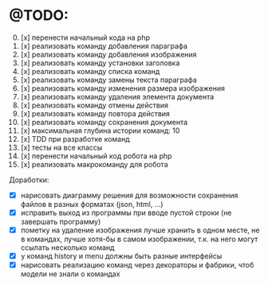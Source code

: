 # @TODO:
0. [x] перенести начальный кода на php
1. [x] реализовать команду добавления параграфа
2. [x] реализовать команду добавления изображения
3. [x] реализовать команду установки заголовка
4. [x] реализовать команду списка команд
5. [x] реализовать команду замены текста параграфа
6. [x] реализовать команду изменения размера изображения
7. [x] реализовать команду удаления элемента документа
8. [x] реализовать команду отмены действия
9. [x] реализовать команду повтора действия
10. [x] реализовать команду сохранения документа
11. [x] максимальная глубина истории команд: 10
12. [x] TDD при разработке команд
13. [x] тесты на все классы
14. [x] перенести начальный код робота на php
15. [x] реализовать макрокоманду для робота


Доработки:
- [x] нарисовать диаграмму решения для возможности сохранения файлов в разных форматах (json, html, ...)
- [x] исправить выход из программы при вводе пустой строки (не завершать программу)
- [x] пометку на удаление изображения лучше хранить в одном месте, не в командах, лучше хотя-бы в самом изображении, т.к. на него могут ссылать несколько команд 
- [x] у команд history и menu должны быть разные интерфейсы
- [x] нарисовать реализацию команд через декораторы и фабрики, чтоб модели не знали о командах